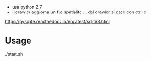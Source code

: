 - usa python 2.7
- il crawler aggiorna un file spatialite
... dal crawler si esce con ctrl-c


https://pysqlite.readthedocs.io/en/latest/sqlite3.html


# Usage

./start.sh